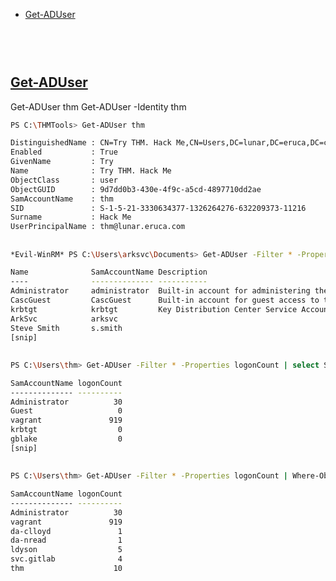 - [Get-ADUser <username>](#get-aduser)

## 
```sh

```

## 
```sh

```

## [Get-ADUser <username>](#get-aduser)
Get-ADUser thm
Get-ADUser -Identity thm
```sh
PS C:\THMTools> Get-ADUser thm

DistinguishedName : CN=Try THM. Hack Me,CN=Users,DC=lunar,DC=eruca,DC=com
Enabled           : True
GivenName         : Try
Name              : Try THM. Hack Me
ObjectClass       : user
ObjectGUID        : 9d7dd0b3-430e-4f9c-a5cd-4897710dd2ae
SamAccountName    : thm
SID               : S-1-5-21-3330634377-1326264276-632209373-11216
Surname           : Hack Me
UserPrincipalName : thm@lunar.eruca.com
```

## 
```sh
*Evil-WinRM* PS C:\Users\arksvc\Documents> Get-ADUser -Filter * -Property SamAccountName, Description | Select-Object -Property Name, SamAccountName, Description

Name              SamAccountName Description
----              -------------- -----------
Administrator     administrator  Built-in account for administering the computer/domain
CascGuest         CascGuest      Built-in account for guest access to the computer/domain
krbtgt            krbtgt         Key Distribution Center Service Account
ArkSvc            arksvc
Steve Smith       s.smith
[snip]
```


## 
```sh
PS C:\Users\thm> Get-ADUser -Filter * -Properties logonCount | select SamAccountName,logonCount

SamAccountName logonCount 
-------------- ----------
Administrator          30
Guest                   0
vagrant               919 
krbtgt                  0
gblake                  0
[snip]
```

## 
```sh
PS C:\Users\thm> Get-ADUser -Filter * -Properties logonCount | Where-Object { $_.logonCount -gt 0 } | Select-Object SamAccountName,logonCount

SamAccountName logonCount 
-------------- ----------
Administrator          30
vagrant               919
da-clloyd               1
da-nread                1 
ldyson                  5 
svc.gitlab              4
thm                    10
```

## 
```sh

```

## 
```sh

```

## 
```sh

```

## 
```sh

```

## 
```sh

```

## 
```sh

```